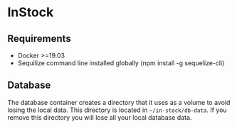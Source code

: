 # InStock

## Requirements

- Docker >=19.03
- Sequilize command line installed globally (npm install -g sequelize-cli)

## Database

The database container creates a directory that it uses as a volume to avoid losing the local data. This directory is located in `~/in-stock/db-data`.
If you remove this directory you will lose all your local database data.